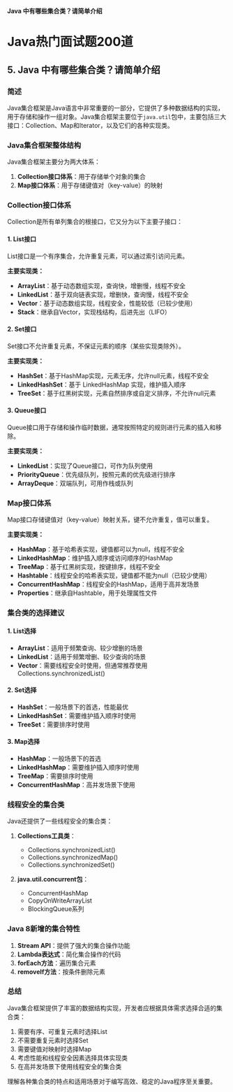 
**Java 中有哪些集合类？请简单介绍**

# Java热门面试题200道

## 5. Java 中有哪些集合类？请简单介绍


### 简述

Java集合框架是Java语言中非常重要的一部分，它提供了多种数据结构的实现，用于存储和操作一组对象。Java集合框架主要位于`java.util`包中，主要包括三大接口：Collection、Map和Iterator，以及它们的各种实现类。

### Java集合框架整体结构

Java集合框架主要分为两大体系：

1. **Collection接口体系**：用于存储单个对象的集合
2. **Map接口体系**：用于存储键值对（key-value）的映射

### Collection接口体系

Collection是所有单列集合的根接口，它又分为以下主要子接口：

#### 1. List接口
List接口是一个有序集合，允许重复元素，可以通过索引访问元素。

**主要实现类：**
- **ArrayList**：基于动态数组实现，查询快，增删慢，线程不安全
- **LinkedList**：基于双向链表实现，增删快，查询慢，线程不安全
- **Vector**：基于动态数组实现，线程安全，性能较低（已较少使用）
- **Stack**：继承自Vector，实现栈结构，后进先出（LIFO）

#### 2. Set接口
Set接口不允许重复元素，不保证元素的顺序（某些实现类除外）。

**主要实现类：**
- **HashSet**：基于HashMap实现，元素无序，允许null元素，线程不安全
- **LinkedHashSet**：基于 LinkedHashMap 实现，维护插入顺序
- **TreeSet**：基于红黑树实现，元素自然排序或自定义排序，不允许null元素

#### 3. Queue接口
Queue接口用于存储和操作临时数据，通常按照特定的规则进行元素的插入和移除。

**主要实现类：**
- **LinkedList**：实现了Queue接口，可作为队列使用
- **PriorityQueue**：优先级队列，按照元素的优先级进行排序
- **ArrayDeque**：双端队列，可用作栈或队列

### Map接口体系

Map接口存储键值对（key-value）映射关系，键不允许重复，值可以重复。

**主要实现类：**
- **HashMap**：基于哈希表实现，键值都可以为null，线程不安全
- **LinkedHashMap**：维护插入顺序或访问顺序的HashMap
- **TreeMap**：基于红黑树实现，按键排序，线程不安全
- **Hashtable**：线程安全的哈希表实现，键值都不能为null（已较少使用）
- **ConcurrentHashMap**：线程安全的HashMap，适用于高并发场景
- **Properties**：继承自Hashtable，用于处理属性文件

### 集合类的选择建议

#### 1. List选择
- **ArrayList**：适用于频繁查询、较少增删的场景
- **LinkedList**：适用于频繁增删、较少查询的场景
- **Vector**：需要线程安全时使用，但通常推荐使用Collections.synchronizedList()

#### 2. Set选择
- **HashSet**：一般场景下的首选，性能最优
- **LinkedHashSet**：需要维护插入顺序时使用
- **TreeSet**：需要排序时使用

#### 3. Map选择
- **HashMap**：一般场景下的首选
- **LinkedHashMap**：需要维护插入顺序时使用
- **TreeMap**：需要排序时使用
- **ConcurrentHashMap**：高并发场景下使用

### 线程安全的集合类

Java还提供了一些线程安全的集合类：

1. **Collections工具类**：
    - Collections.synchronizedList()
    - Collections.synchronizedMap()
    - Collections.synchronizedSet()

2. **java.util.concurrent包**：
    - ConcurrentHashMap
    - CopyOnWriteArrayList
    - BlockingQueue系列

### Java 8新增的集合特性

1. **Stream API**：提供了强大的集合操作功能
2. **Lambda表达式**：简化集合操作的代码
3. **forEach方法**：遍历集合元素
4. **removeIf方法**：按条件删除元素

### 总结

Java集合框架提供了丰富的数据结构实现，开发者应根据具体需求选择合适的集合类：

1. 需要有序、可重复元素时选择List
2. 不需要重复元素时选择Set
3. 需要键值对映射时选择Map
4. 考虑性能和线程安全因素选择具体实现类
5. 在高并发场景下使用线程安全的集合类

理解各种集合类的特点和适用场景对于编写高效、稳定的Java程序至关重要。